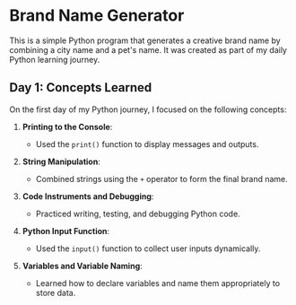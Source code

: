 # Brand Name Generator

This is a simple Python program that generates a creative brand name by combining a city name and a pet's name. It was created as part of my daily Python learning journey.

## Day 1: Concepts Learned

On the first day of my Python journey, I focused on the following concepts:

1. **Printing to the Console**:
   - Used the `print()` function to display messages and outputs.

2. **String Manipulation**:
   - Combined strings using the `+` operator to form the final brand name.

3. **Code Instruments and Debugging**:
   - Practiced writing, testing, and debugging Python code.

4. **Python Input Function**:
   - Used the `input()` function to collect user inputs dynamically.

5. **Variables and Variable Naming**:
   - Learned how to declare variables and name them appropriately to store data.



